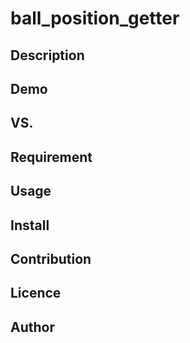 ball_position_getter
====

## Description

## Demo

## VS. 

## Requirement

## Usage

## Install

## Contribution

## Licence

## Author
